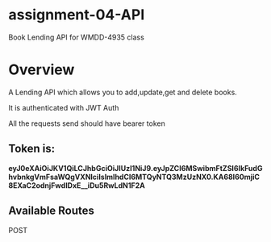 # assignment-04-API
Book Lending API for WMDD-4935 class


# Overview
A Lending API which allows you to add,update,get and delete books.

It is authenticated with JWT Auth

All the requests send should have bearer token

## Token is:

**eyJ0eXAiOiJKV1QiLCJhbGciOiJIUzI1NiJ9.eyJpZCI6MSwibmFtZSI6IkFudGhvbnkgVmFsaWQgVXNlciIsImlhdCI6MTQyNTQ3MzUzNX0.KA68l60mjiC8EXaC2odnjFwdIDxE__iDu5RwLdN1F2A**

## Available Routes

POST
